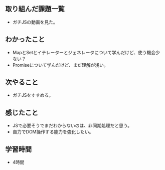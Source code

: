 ## 取り組んだ課題一覧
- ガチJSの動画を見た。

## わかったこと
- MapとSetとイテレーターとジェネレータについて学んだけど、使う機会少ない？
- Promiseについて学んだけど、まだ理解が浅い。

## 次やること
- ガチJSをすすめる。

## 感じたこと
- JSで必要そうでまだわからないのは、非同期処理だと思う。
- 自力でDOM操作する能力を強化したい。

## 学習時間
- 4時間